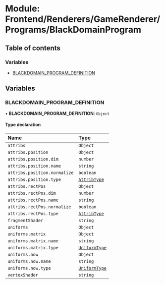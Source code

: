 # Module: Frontend/Renderers/GameRenderer/Programs/BlackDomainProgram

## Table of contents

### Variables

- [BLACKDOMAIN_PROGRAM_DEFINITION](Frontend_Renderers_GameRenderer_Programs_BlackDomainProgram.md#blackdomain_program_definition)

## Variables

### BLACKDOMAIN_PROGRAM_DEFINITION

• **BLACKDOMAIN_PROGRAM_DEFINITION**: `Object`

#### Type declaration

| Name                         | Type                                                                                 |
| :--------------------------- | :----------------------------------------------------------------------------------- |
| `attribs`                    | `Object`                                                                             |
| `attribs.position`           | `Object`                                                                             |
| `attribs.position.dim`       | `number`                                                                             |
| `attribs.position.name`      | `string`                                                                             |
| `attribs.position.normalize` | `boolean`                                                                            |
| `attribs.position.type`      | [`AttribType`](../enums/Frontend_Renderers_GameRenderer_EngineTypes.AttribType.md)   |
| `attribs.rectPos`            | `Object`                                                                             |
| `attribs.rectPos.dim`        | `number`                                                                             |
| `attribs.rectPos.name`       | `string`                                                                             |
| `attribs.rectPos.normalize`  | `boolean`                                                                            |
| `attribs.rectPos.type`       | [`AttribType`](../enums/Frontend_Renderers_GameRenderer_EngineTypes.AttribType.md)   |
| `fragmentShader`             | `string`                                                                             |
| `uniforms`                   | `Object`                                                                             |
| `uniforms.matrix`            | `Object`                                                                             |
| `uniforms.matrix.name`       | `string`                                                                             |
| `uniforms.matrix.type`       | [`UniformType`](../enums/Frontend_Renderers_GameRenderer_EngineTypes.UniformType.md) |
| `uniforms.now`               | `Object`                                                                             |
| `uniforms.now.name`          | `string`                                                                             |
| `uniforms.now.type`          | [`UniformType`](../enums/Frontend_Renderers_GameRenderer_EngineTypes.UniformType.md) |
| `vertexShader`               | `string`                                                                             |
